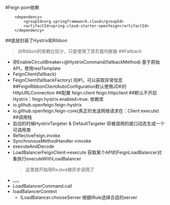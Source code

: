 #Feign
pom依赖
```
    <dependency>
        <groupId>org.springframework.cloud</groupId>
        <artifactId>spring-cloud-starter-openfeign</artifactId>
    </dependency>
```
##底层封装了Hystrix和Ribbon
>对Ribbon的依赖比较少，只是使用了其负载均衡器
##Fallback
- @EnableCircuitBreaker+@HystrixCommand(fallbackMethod) 基于原始API，使用restTemplate
- FeignClient(fallback)
- FeignClient(fallbackFactory) 同#1，可以获取异常信息
##FeignRibbonClientAutoConfiguration默认使用JDK的HttpURLConnection
##配置
feign.client
feign.httpclient
##默认不开启Hystrix：feign.hystrix.enabled=true. 依赖库
- io.github.openfeign.feign-hystrix
- io.github.openfeign.feign-core(真正的发送网络请求在：Client execute)
##调用栈
- 启动的时候HystrixTargeter & DefaultTargeter 将被调用的接口动态生成一个可调用类
- ReflectiveFeign.invoke
- SynchronousMethodHandler->invoke
- executeAndDecode
- LoadBalancerFeignClient->execute 获取某个API的FeignLoadBalancer对象执行executeWithLoadBalancer
    > 这里就开始用RxJava做异步调用了
- 。。。
- LoadBalancerCommand.call
- loadBalancerContext
    - ILoadBalancer.chooseServer 根据IRule选择合适的server 